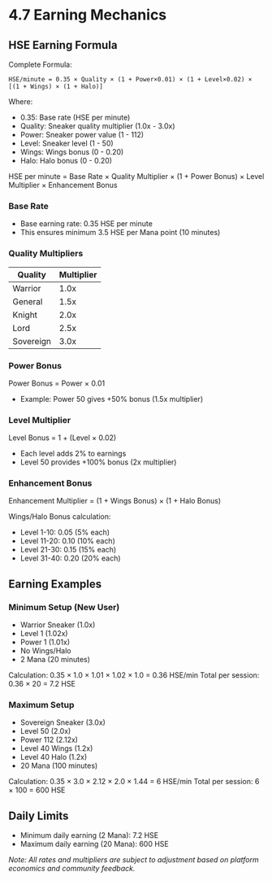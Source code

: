 # 4.7 Earning Mechanics

## HSE Earning Formula

Complete Formula:
```
HSE/minute = 0.35 × Quality × (1 + Power×0.01) × (1 + Level×0.02) × [(1 + Wings) × (1 + Halo)]
```

Where:
- 0.35: Base rate (HSE per minute)
- Quality: Sneaker quality multiplier (1.0x - 3.0x)
- Power: Sneaker power value (1 - 112)
- Level: Sneaker level (1 - 50)
- Wings: Wings bonus (0 - 0.20)
- Halo: Halo bonus (0 - 0.20)

HSE per minute = Base Rate × Quality Multiplier × (1 + Power Bonus) × Level Multiplier × Enhancement Bonus

### Base Rate
- Base earning rate: 0.35 HSE per minute
- This ensures minimum 3.5 HSE per Mana point (10 minutes)

### Quality Multipliers
| Quality | Multiplier |
|---------|------------|
| Warrior | 1.0x |
| General | 1.5x |
| Knight | 2.0x |
| Lord | 2.5x |
| Sovereign | 3.0x |

### Power Bonus
Power Bonus = Power × 0.01
- Example: Power 50 gives +50% bonus (1.5x multiplier)

### Level Multiplier
Level Bonus = 1 + (Level × 0.02)
- Each level adds 2% to earnings
- Level 50 provides +100% bonus (2x multiplier)

### Enhancement Bonus
Enhancement Multiplier = (1 + Wings Bonus) × (1 + Halo Bonus)

Wings/Halo Bonus calculation:
- Level 1-10: 0.05 (5% each)
- Level 11-20: 0.10 (10% each)
- Level 21-30: 0.15 (15% each)
- Level 31-40: 0.20 (20% each)

## Earning Examples

### Minimum Setup (New User)
- Warrior Sneaker (1.0x)
- Level 1 (1.02x)
- Power 1 (1.01x)
- No Wings/Halo
- 2 Mana (20 minutes)

Calculation:
0.35 × 1.0 × 1.01 × 1.02 × 1.0 = 0.36 HSE/min
Total per session: 0.36 × 20 = 7.2 HSE

### Maximum Setup
- Sovereign Sneaker (3.0x)
- Level 50 (2.0x)
- Power 112 (2.12x)
- Level 40 Wings (1.2x)
- Level 40 Halo (1.2x)
- 20 Mana (100 minutes)

Calculation:
0.35 × 3.0 × 2.12 × 2.0 × 1.44 = 6 HSE/min
Total per session: 6 × 100 = 600 HSE

## Daily Limits
- Minimum daily earning (2 Mana): 7.2 HSE
- Maximum daily earning (20 Mana): 600 HSE

*Note: All rates and multipliers are subject to adjustment based on platform economics and community feedback.* 